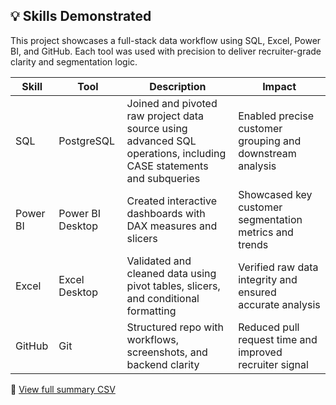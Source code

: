 ## 💡 Skills Demonstrated

This project showcases a full-stack data workflow using SQL, Excel, Power BI, and GitHub. Each tool was used with precision to deliver recruiter-grade clarity and segmentation logic.

| Skill     | Tool             | Description                                                                 | Impact                                                       |
|-----------|------------------|------------------------------------------------------------------------------|--------------------------------------------------------------|
| SQL       | PostgreSQL       | Joined and pivoted raw project data source using advanced SQL operations, including CASE statements and subqueries | Enabled precise customer grouping and downstream analysis |
| Power BI  | Power BI Desktop | Created interactive dashboards with DAX measures and slicers                 | Showcased key customer segmentation metrics and trends        |
| Excel     | Excel Desktop    | Validated and cleaned data using pivot tables, slicers, and conditional formatting | Verified raw data integrity and ensured accurate analysis |
| GitHub    | Git              | Structured repo with workflows, screenshots, and backend clarity             | Reduced pull request time and improved recruiter signal       |

📄 [View full summary CSV](summary/project_summary.csv)
